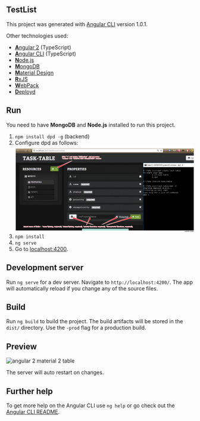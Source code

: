 ## TestList 
 
This project was generated with [Angular CLI](https://github.com/angular/angular-cli) version 1.0.1.

Other technologies used:

* [**A**ngular 2](https://angular.io) (TypeScript)
* [**A**ngular CLI](https://cli.angular.io/) (TypeScript)
* [**N**ode.js](https://nodejs.org)
* [**M**ongoDB](http://www.mongodb.com)
* [**M**aterial Design](https://material.io/)
* [**R**xJS](http://reactivex.io/rxjs/)
* [**W**ebPack](https://webpack.github.io/)
* [**D**eployd](http://docs.deployd.com/docs/getting-started/your-first-api.html)

## Run
You need to have **MongoDB** and **Node.js** installed to run this project.
1. `npm install dpd -g` (backend)
2. Configure dpd as follows:
![Preview](2.png "Preview")
3. `npm install`
4. `ng serve`
5. Go to [localhost:4200](http://localhost:4200). 

## Development server

Run `ng serve` for a dev server. Navigate to `http://localhost:4200/`. The app will automatically reload if you change any of the source files.

## Build

Run `ng build` to build the project. The build artifacts will be stored in the `dist/` directory. Use the `-prod` flag for a production build.

## Preview
![angular 2 material 2 table](https://cloud.githubusercontent.com/assets/11519562/26024752/26fe335a-37e1-11e7-9e05-3ab157c06c96.gif)

The server will auto restart on changes.

## Further help

To get more help on the Angular CLI use `ng help` or go check out the [Angular CLI README](https://github.com/angular/angular-cli/blob/master/README.md).
